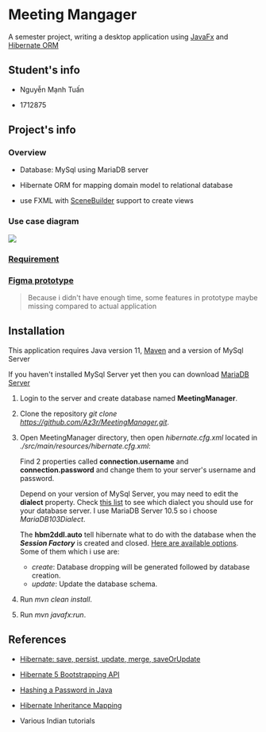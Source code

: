 
# Meeting Mangager

A semester project, writing a desktop application using [JavaFx](https://openjfx.io/) and [Hibernate ORM](https://hibernate.org/)

## Student's info

* Nguyễn Mạnh Tuấn

* 1712875

## Project's info

### Overview
* Database: MySql using MariaDB server

* Hibernate ORM for mapping domain model to relational database

* use FXML with [SceneBuilder](https://gluonhq.com/products/scene-builder/) support to create views

### Use case diagram
![]((https://github.com/Az3r/MeetingManager/blob/master/./document/use-case.png))

### [Requirement](https://github.com/Az3r/MeetingManager/blob/master/./document/requirement.pdf)

### [Figma prototype](https://www.figma.com/file/uHQH9yLd98ozFIYeMp0gET/Javafx?node-id=0%3A1)
> Because i didn't have enough time, some features in prototype maybe missing compared to actual application

## Installation

This application requires Java version 11, [Maven](https://maven.apache.org/download.cgi) and a version of MySql Server

If you haven't installed MySql Server yet then you can download [MariaDB Server](https://mariadb.com/downloads/)

1. Login to the server and create database named **MeetingManager**.

1. Clone the repository *git clone https://github.com/Az3r/MeetingManager.git*.

1. Open MeetingManager directory, then open *hibernate.cfg.xml* located in *./src/main/resources/hibernate.cfg.xml*:

    Find 2 properties called **connection.username** and **connection.password** and change them to your server's username and password.

    Depend on your version of MySql Server, you may need to edit the **dialect** property. Check [this list](https://docs.jboss.org/hibernate/orm/5.3/javadocs/org/hibernate/dialect/package-summary.html) to see which dialect you should use for your database server. I use MariaDB Server 10.5 so i choose *MariaDB103Dialect*.

    The **hbm2ddl.auto** tell hibernate what to do with the database when the ***Session Factory*** is created and closed. [Here are available options](https://docs.jboss.org/hibernate/orm/5.2/userguide/html_single/Hibernate_User_Guide.html#configurations-hbmddl). Some of them which i use are:
    * *create*: Database dropping will be generated followed by database creation.
    * *update*: Update the database schema.

1. Run *mvn clean install*.

1. Run *mvn javafx:run*.
    
## References
* [Hibernate: save, persist, update, merge, saveOrUpdate](https://www.baeldung.com/hibernate-save-persist-update-merge-saveorupdate)

* [Hibernate 5 Bootstrapping API](https://www.baeldung.com/hibernate-5-bootstrapping-api)

* [Hashing a Password in Java](https://www.baeldung.com/java-password-hashing)

* [Hibernate Inheritance Mapping](https://www.baeldung.com/hibernate-inheritance)

* Various Indian tutorials